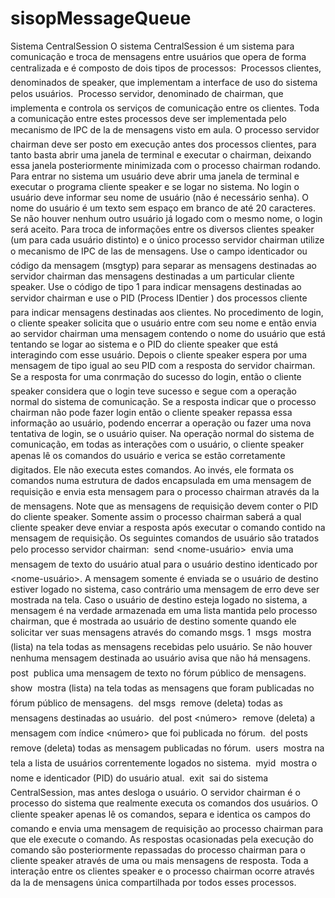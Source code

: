 # sisopMessageQueue
 Sistema CentralSession
O sistema CentralSession é um sistema para comunicação e troca de mensagens entre usuários que opera de
forma centralizada e é composto de dois tipos de processos:
 Processos clientes, denominados de speaker, que implementam a interface de uso do sistema pelos usuários.
 Processo servidor, denominado de chairman, que implementa e controla os serviços de comunicação entre
os clientes.
Toda a comunicação entre estes processos deve ser implementada pelo mecanismo de IPC de la de mensagens
visto em aula.
O processo servidor chairman deve ser posto em execução antes dos processos clientes, para tanto basta
abrir uma janela de terminal e executar o chairman, deixando essa janela posteriormente minimizada com o
processo chairman rodando.
Para entrar no sistema um usuário deve abrir uma janela de terminal e executar o programa cliente speaker
e se logar no sistema. No login o usuário deve informar seu nome de usuário (não é necessário senha). O nome
do usuário é um texto sem espaço em branco de até 20 caracteres. Se não houver nenhum outro usuário já
logado com o mesmo nome, o login será aceito.
Para troca de informações entre os diversos clientes speaker (um para cada usuário distinto) e o único processo
servidor chairman utilize o mecanismo de IPC de las de mensagens. Use o campo identicador ou código da
mensagem (msgtyp) para separar as mensagens destinadas ao servidor chairman das mensagens destinadas a
um particular cliente speaker. Use o código de tipo 1 para indicar mensagens destinadas ao servidor chairman
e use o PID (Process IDentier ) dos processos cliente para indicar mensagens destinadas aos clientes.
No procedimento de login, o cliente speaker solicita que o usuário entre com seu nome e então envia ao
servidor chairman uma mensagem contendo o nome do usuário que está tentando se logar ao sistema e o PID
do cliente speaker que está interagindo com esse usuário. Depois o cliente speaker espera por uma mensagem
de tipo igual ao seu PID com a resposta do servidor chairman. Se a resposta for uma conrmação do sucesso
do login, então o cliente speaker considera que o login teve sucesso e segue com a operação normal do sistema
de comunicação. Se a resposta indicar que o processo chairman não pode fazer login então o cliente speaker
repassa essa informação ao usuário, podendo encerrar a operação ou fazer uma nova tentativa de login, se o
usuário quiser.
Na operação normal do sistema de comunicação, em todas as interações com o usuário, o cliente speaker
apenas lê os comandos do usuário e verica se estão corretamente digitados. Ele não executa estes comandos. Ao
invés, ele formata os comandos numa estrutura de dados encapsulada em uma mensagem de requisição e envia
esta mensagem para o processo chairman através da la de mensagens. Note que as mensagens de requisição
devem conter o PID do cliente speaker. Somente assim o processo chairman saberá a qual cliente speaker deve
enviar a resposta após executar o comando contido na mensagem de requisição.
Os seguintes comandos de usuário são tratados pelo processo servidor chairman:
 send <nome-usuário> <texto-mensagem>  envia uma mensagem de texto do usuário atual para o
usuário destino identicado por <nome-usuário>. A mensagem somente é enviada se o usuário de destino
estiver logado no sistema, caso contrário uma mensagem de erro deve ser mostrada na tela. Caso o usuário
de destino esteja logado no sistema, a mensagem é na verdade armazenada em uma lista mantida pelo
processo chairman, que é mostrada ao usuário de destino somente quando ele solicitar ver suas mensagens
através do comando msgs.
1
 msgs  mostra (lista) na tela todas as mensagens recebidas pelo usuário. Se não houver nenhuma
mensagem destinada ao usuário avisa que não há mensagens.
 post <texto-mensagem>  publica uma mensagem de texto no fórum público de mensagens.
 show  mostra (lista) na tela todas as mensagens que foram publicadas no fórum público de mensagens.
 del msgs  remove (deleta) todas as mensagens destinadas ao usuário.
 del post <número>  remove (deleta) a mensagem com índice <número> que foi publicada no fórum.
 del posts  remove (deleta) todas as mensagem publicadas no fórum.
 users  mostra na tela a lista de usuários correntemente logados no sistema.
 myid  mostra o nome e identicador (PID) do usuário atual.
 exit  sai do sistema CentralSession, mas antes desloga o usuário.
O servidor chairman é o processo do sistema que realmente executa os comandos dos usuários. O cliente
speaker apenas lê os comandos, separa e identica os campos do comando e envia uma mensagem de requisição
ao processo chairman para que ele execute o comando. As respostas ocasionadas pela execução do comando
são posteriormente repassadas do processo chairman para o cliente speaker através de uma ou mais mensagens
de resposta.
Toda a interação entre os clientes speaker e o processo chairman ocorre através da la de mensagens única
compartilhada por todos esses processos.
